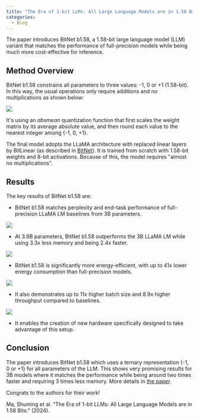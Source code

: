 ```yaml
---
title: "The Era of 1-bit LLMs: All Large Language Models are in 1.58 Bits"
categories:
  - Blog
---
```

The paper introduces BitNet b1.58, a 1.58-bit large language model (LLM) variant that matches the performance of full-precision models while being much more cost-effective for inference.

## Method Overview

BitNet b1.58 constrains all parameters to three values: -1, 0 or +1 (1.58-bit). In this way, the usual operations only require additions and no multiplications as shown below:


![](https://media.licdn.com/dms/image/D4E12AQH3oYjl-ikVCg/article-inline_image-shrink_1000_1488/0/1709330879953?e=1715212800&v=beta&t=GbowcxmNbD3u-g67QXYfViOq854AMAjmY2BZw4Z67bw)

  

It's using an _absmean_ quantization function that first scales the weight matrix by its average absolute value, and then round each value to the nearest integer among {-1, 0, +1}.

The final model adopts the LLaMA architecture with replaced linear layers by BitLinear (as described in [BitNet](https://arxiv.org/pdf/2310.11453.pdf)). It is trained from scratch with 1.58-bit weights and 8-bit activations. Because of this, the model requires "almost no multiplications".

## Results

The key results of BitNet b1.58 are:

- BitNet b1.58 matches perplexity and end-task performance of full-precision LLaMA LM baselines from 3B parameters.

![](https://media.licdn.com/dms/image/D4E12AQF7Yx_VUolcxw/article-inline_image-shrink_400_744/0/1709331173086?e=1715212800&v=beta&t=oexUCC4-dUboZqicaP1pH5CbdzeJAD2zLTbpFCBk0wA)


- At 3.9B parameters, BitNet b1.58 outperforms the 3B LLaMA LM while using 3.3x less memory and being 2.4x faster.

![](https://media.licdn.com/dms/image/D4E12AQHN4xXR7zA55Q/article-inline_image-shrink_400_744/0/1709331147704?e=1715212800&v=beta&t=b9dn9lE0UH0NWfhgVwSOUJcdKoz_7X6a8Zpvqb5IBfk)


- BitNet b1.58 is significantly more energy-efficient, with up to 41x lower energy consumption than full-precision models.

![](https://media.licdn.com/dms/image/D4E12AQHtuQvY-XMFgg/article-inline_image-shrink_400_744/0/1709331239975?e=1715212800&v=beta&t=ara8SAu9wz7aDYcMBCe2itJC9vFtI681q5amYiRs8as)

  

- It also demonstrates up to 11x higher batch size and 8.9x higher throughput compared to baselines.

![](https://media.licdn.com/dms/image/D4E12AQHsUM62vJHmfg/article-inline_image-shrink_400_744/0/1709331291284?e=1715212800&v=beta&t=aP11_MXye7m_yCjIT906wNpoV3pqz4ZzmotRRW5kasM)

- It enables the creation of new hardware specifically designed to take advantage of this setup.

## Conclusion

The paper introduces BitNet b1.58 which uses a ternary representation {-1, 0 or +1} for all parameters of the LLM. This shows very promising results for 3B models where it matches the performance while being around two times faster and requiring 3 times less memory. More details in [the paper](https://huggingface.co/papers/2402.17764).

Congrats to the authors for their work!

Ma, Shuming et al. “The Era of 1-bit LLMs: All Large Language Models are in 1.58 Bits.” (2024).
